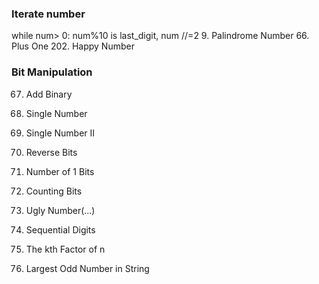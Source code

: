 ### Iterate number
while num> 0: num%10 is last_digit, num //=2 
9. Palindrome Number
66. Plus One
202. Happy Number


### Bit Manipulation
67. Add Binary
136. Single Number
137. Single Number II
190. Reverse Bits
191. Number of 1 Bits
338. Counting Bits


263. Ugly Number(...)
1291. Sequential Digits
1492. The kth Factor of n
1903. Largest Odd Number in String